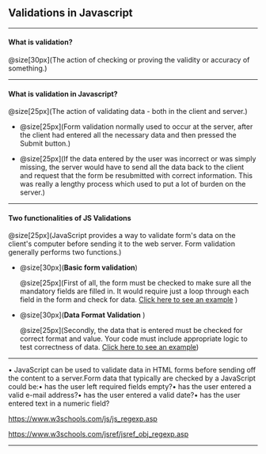 ## Validations in Javascript



---

#### What is validation?

@size[30px](The action of checking or proving the validity or accuracy of something.)

---

#### What is validation in Javascript?

@size[25px](The action of validating data - both in the client and server.)

- @size[25px](Form validation normally used to occur at the server, after the client had entered    all the necessary data and then pressed the Submit button.)

- @size[25px](If the data entered by the user was incorrect or was simply missing, the server       would have to send all the data back to the client and request that the form be resubmitted       with correct information. This was really a lengthy process which used to put a lot of burden     on the server.)

---

#### Two functionalities of JS Validations

@size[25px](JavaScript provides a way to validate form's data on the client's computer before sending it to the web server. Form validation generally performs two functions.)

- @size[30px](**Basic form validation**)

    @size[25px](First of all, the form must be checked to make sure all the mandatory fields are filled in. It would require just a loop through each field in the form and check for data.
    [Click here to see an example](https://jsbin.com/kibafow/1/edit?html,js,output) )

- @size[30px](**Data Format Validation** )

    @size[25px](Secondly, the data that is entered must be checked for correct format and value. Your code must include appropriate logic to test correctness of data.
    [Click here to see an example](https://jsbin.com/palidal/edit?html,js,console,output))

 ---




• JavaScript can be used to validate data in HTML forms before sending off the content to a server.Form data that typically are checked by a JavaScript could be:• has the user left required fields empty?• has the user entered a valid e-mail address?• has the user entered a valid date?• has the user entered text in a numeric field?

https://www.w3schools.com/js/js_regexp.asp

https://www.w3schools.com/jsref/jsref_obj_regexp.asp

---